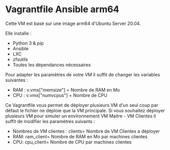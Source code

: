 # Vagrantfile Ansible arm64

Cette VM est basé sur une image arm64 d'Ubuntu Server 20.04.

Elle installe :
- Python 3 & pip
- Ansible
- LXC
- zfsutils
- Toutes les dépendances nécessaires

Pour adapter les paramètres de votre VM il suffit de changer les variables suivantes :
- RAM : v.vmx["memsize"] = Nombre de RAM en Mo
- CPU : v.vmx["numvcpus"] = Nombre de CPU

Ce Vagrantfile vous permet de déployer plusieurs VM d'un seul coup par défaut le fichier ne déploie que la VM principale. Si vous souhaitez déployer plusieurs VM pour simuler un environnement VM Maitre - VM Clientes il suffit de modifier les paramètres suivants :
- Nombres de VM clientes : clients= Nombre de VM Clientes a déployer
- RAM: ram_client= Nombre de RAM en Mo par machines clientes
- CPU: cpu_client= Nombre de CPU par machines clientes